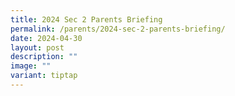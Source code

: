 ```yaml
---
title: 2024 Sec 2 Parents Briefing
permalink: /parents/2024-sec-2-parents-briefing/
date: 2024-04-30
layout: post
description: ""
image: ""
variant: tiptap
---
```

